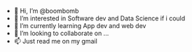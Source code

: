 - 👋 Hi, I’m @boombomb
- 👀 I’m interested in Software dev and Data Science if i could
- 🌱 I’m currently learning App dev and web dev
- 💞️ I’m looking to collaborate on ...
- 📫 Just read me on my gmail

<!---
steverahardjo/steverahardjo is a ✨ special ✨ repository because its `README.md` (this file) appears on your GitHub profile.
You can click the Preview link to take a look at your changes.
--->
